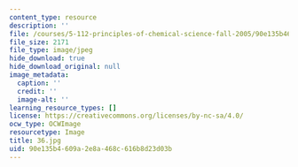 ```yaml
---
content_type: resource
description: ''
file: /courses/5-112-principles-of-chemical-science-fall-2005/90e135b4609a2e8a468c616b8d23d03b_36.jpg
file_size: 2171
file_type: image/jpeg
hide_download: true
hide_download_original: null
image_metadata:
  caption: ''
  credit: ''
  image-alt: ''
learning_resource_types: []
license: https://creativecommons.org/licenses/by-nc-sa/4.0/
ocw_type: OCWImage
resourcetype: Image
title: 36.jpg
uid: 90e135b4-609a-2e8a-468c-616b8d23d03b
---
```

